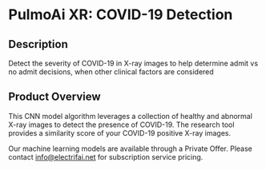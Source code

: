 # PulmoAi XR: COVID-19 Detection
## Description
Detect the severity of COVID-19 in X-ray images to help determine admit vs no admit decisions, when other clinical factors are considered

## Product Overview
This CNN model algorithm leverages a collection of healthy and abnormal X-ray images to detect the presence of COVID-19. The research tool provides a similarity score of your COVID-19 positive X-ray images.

Our machine learning models are available through a Private Offer. Please contact info@electrifai.net for subscription service pricing.
